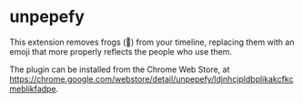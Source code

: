 # unpepefy

This extension removes frogs (🐸) from your timeline, replacing them with
an emoji that more properly reflects the people who use them.

The plugin can be installed from the Chrome Web Store, at https://chrome.google.com/webstore/detail/unpepefy/ldjnhcjpldbplikakcfkcmeblikfadpe.
